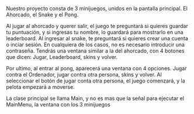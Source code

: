 Nuestro proyecto consta de 3 minijuegos, unidos en la pantalla principal. El Ahorcado, el Snake y el Pong.

Al jugar al ahorcado y querer salir, el juego te preguntará si quieres guardar tu puntuación, y si ingresas tu nombre, lo guardará para mostrarlo en una leaderboard.
Al ingresar al snake, te preguntará si quieres crear una cuenta o inciar sesión. En cualquiera de los casos, no es necesario introducir una contraseña. Tendrás una ventana similar a la del ahorcado, con 4 botones que dicen: Jugar, Leaderboard, skins y volver.

Por ultimo, al entrar al pong, aparecerá una ventana con 4 opciones. Jugar contra el Ordenador, jugar contra otra persona, skins y volver. Al seleccionar el botón de jugar conta otra persona, el juego comenzará, y la pelota empezará a moverse.


La clase principal se llama Main, y no es mas que la señal para ejecutar el MainMenu, la ventana con los 3 minijuegos


